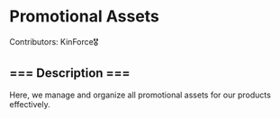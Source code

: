 # Promotional Assets
Contributors: KinForce🎖️

## === Description ===
Here, we manage and organize all promotional assets for our products effectively.